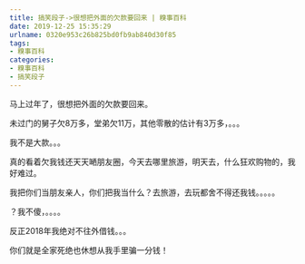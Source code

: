 ```yaml
---
title: 搞笑段子->很想把外面的欠款要回来 | 糗事百科
date: 2019-12-25 15:35:29
urlname: 0320e953c26b825bd0fb9ab840d30f85
tags: 
- 糗事百科
categories:
- 糗事百科
- 搞笑段子
---
```

马上过年了，很想把外面的欠款要回来。

未过门的舅子欠8万多，堂弟欠11万，其他零散的估计有3万多，。。。

我不是大款。。。

真的看着欠我钱还天天嗮朋友圈，今天去哪里旅游，明天去，什么狂欢购物的，我好难过。

我把你们当朋友亲人，你们把我当什么？去旅游，去玩都舍不得还我钱。。。。。

？我不傻，。。。。

反正2018年我绝对不往外借钱。。。

你们就是全家死绝也休想从我手里骗一分钱！


